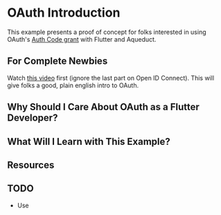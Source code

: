 # OAuth Introduction

This example presents a proof of concept for folks interested in using OAuth's [Auth Code grant](https://tools.ietf.org/html/rfc6749#section-1.3.1) with Flutter and Aqueduct.

## For Complete Newbies

Watch [this video](https://www.youtube.com/watch?v=t18YB3xDfXI) first (ignore the last part on Open ID Connect). This will give folks a good, plain english intro to OAuth.

## Why Should I Care About OAuth as a Flutter Developer?

## What Will I Learn with This Example?

## Resources

## TODO

- Use [](https://github.com/dart-lang/oauth2)
